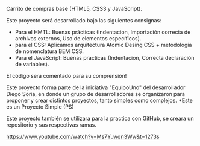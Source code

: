 Carrito de compras base (HTML5, CSS3 y JavaScript). 

Este proyecto será desarrollado bajo las siguientes consignas: 

- Para el HMTL: Buenas prácticas (Indentacion, Importación correcta de archivos externos, Uso de elementos específicos).   
- para el CSS: Aplicamos arquitectura Atomic Desing CSS +  metodología de nomenclatura BEM CSS.
- Para el JavaScript: Buenas practicas (Indentacion, Correcta declaración de variables).

El código será comentado para su comprensión!   

Este proyecto forma parte de la iniciativa "EquipoUno" del desarrollador Diego Soria, en donde un grupo de desarrolladores se organizaron para proponer y crear distintos proyectos, tanto simples como complejos. 
*Este es un Proyecto Simple (PS) 

Este proyecto también se utilizara para la practica con GitHub, se creara un repositorio y sus respectivas ramas.

https://www.youtube.com/watch?v=Ms7Y_wqn3Ww&t=1273s